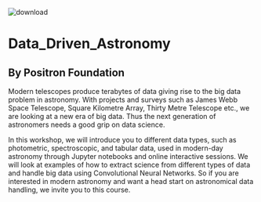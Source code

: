 ![download](https://user-images.githubusercontent.com/75912395/196007637-71309f82-267c-463d-8570-861d4e2642c4.png)
# Data_Driven_Astronomy
## By Positron Foundation

Modern telescopes produce terabytes of data giving rise to the big data problem in astronomy. With projects and surveys such as James Webb Space Telescope, Square Kilometre Array, Thirty Metre Telescope etc., we are looking at a new era of big data. Thus the next generation of astronomers needs a good grip on data science. 

In this workshop, we will introduce you to different data types, such as photometric, spectroscopic, and tabular data, used in modern-day astronomy through Jupyter notebooks and online interactive sessions. We will look at examples of how to extract science from different types of data and handle big data using Convolutional Neural Networks. So if you are interested in modern astronomy and want a head start on astronomical data handling, we invite you to this course.

